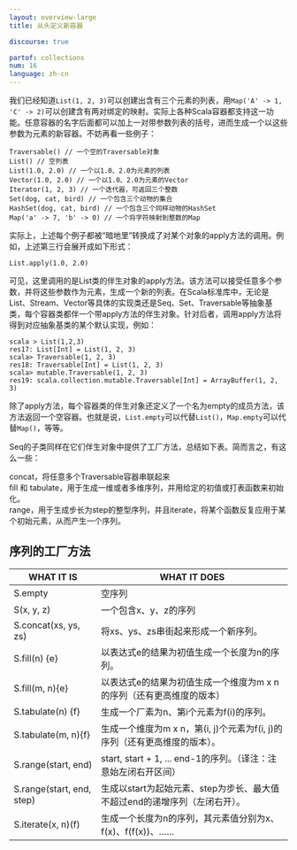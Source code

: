 ```yaml
---
layout: overview-large
title: 从头定义新容器

discourse: true

partof: collections
num: 16
language: zh-cn
---
```



我们已经知道`List(1, 2, 3)`可以创建出含有三个元素的列表，用`Map('A' -> 1, 'C' -> 2)`可以创建含有两对绑定的映射。实际上各种Scala容器都支持这一功能。任意容器的名字后面都可以加上一对带参数列表的括号，进而生成一个以这些参数为元素的新容器。不妨再看一些例子：

    Traversable() // 一个空的Traversable对象
    List() // 空列表
    List(1.0, 2.0) // 一个以1.0、2.0为元素的列表
    Vector(1.0, 2.0) // 一个以1.0、2.0为元素的Vector
    Iterator(1, 2, 3) // 一个迭代器，可返回三个整数
    Set(dog, cat, bird) // 一个包含三个动物的集合
    HashSet(dog, cat, bird) // 一个包含三个同样动物的HashSet
    Map('a' -> 7, 'b' -> 0) // 一个将字符映射到整数的Map

实际上，上述每个例子都被“暗地里”转换成了对某个对象的apply方法的调用。例如，上述第三行会展开成如下形式：

    List.apply(1.0, 2.0)
    
可见，这里调用的是List类的伴生对象的apply方法。该方法可以接受任意多个参数，并将这些参数作为元素，生成一个新的列表。在Scala标准库中，无论是List、Stream、Vector等具体的实现类还是Seq、Set、Traversable等抽象基类，每个容器类都伴一个带apply方法的伴生对象。针对后者，调用apply方法将得到对应抽象基类的某个默认实现，例如：

    scala > List(1,2,3)
    res17: List[Int] = List(1, 2, 3)
    scala> Traversable(1, 2, 3)
    res18: Traversable[Int] = List(1, 2, 3)
    scala> mutable.Traversable(1, 2, 3)
    res19: scala.collection.mutable.Traversable[Int] = ArrayBuffer(1, 2, 3)

除了apply方法，每个容器类的伴生对象还定义了一个名为empty的成员方法，该方法返回一个空容器。也就是说，`List.empty`可以代替`List()`，`Map.empty`可以代替`Map()`，等等。

Seq的子类同样在它们伴生对象中提供了工厂方法，总结如下表。简而言之，有这么一些：

concat，将任意多个Traversable容器串联起来  
fill 和 tabulate，用于生成一维或者多维序列，并用给定的初值或打表函数来初始化。    
range，用于生成步长为step的整型序列，并且iterate，将某个函数反复应用于某个初始元素，从而产生一个序列。  

## 序列的工厂方法

| WHAT IT IS | WHAT IT DOES |
|-------------------|---------------------|
| S.empty | 空序列 |
| S(x, y, z) | 一个包含x、y、z的序列 |
| S.concat(xs, ys, zs) | 将xs、ys、zs串街起来形成一个新序列。 |
| S.fill(n) {e}  | 以表达式e的结果为初值生成一个长度为n的序列。 |
| S.fill(m, n){e} | 以表达式e的结果为初值生成一个维度为m x n的序列（还有更高维度的版本） |
| S.tabulate(n) {f}  | 生成一个厂素为n、第i个元素为f(i)的序列。 |
| S.tabulate(m, n){f} | 生成一个维度为m x n，第(i, j)个元素为f(i, j)的序列（还有更高维度的版本）。 |
| S.range(start, end) | start, start + 1, ... end-1的序列。（译注：注意始左闭右开区间） |
| S.range(start, end, step) | 生成以start为起始元素、step为步长、最大值不超过end的递增序列（左闭右开）。 |
| S.iterate(x, n)(f) | 生成一个长度为n的序列，其元素值分别为x、f(x)、f(f(x))、…… |

